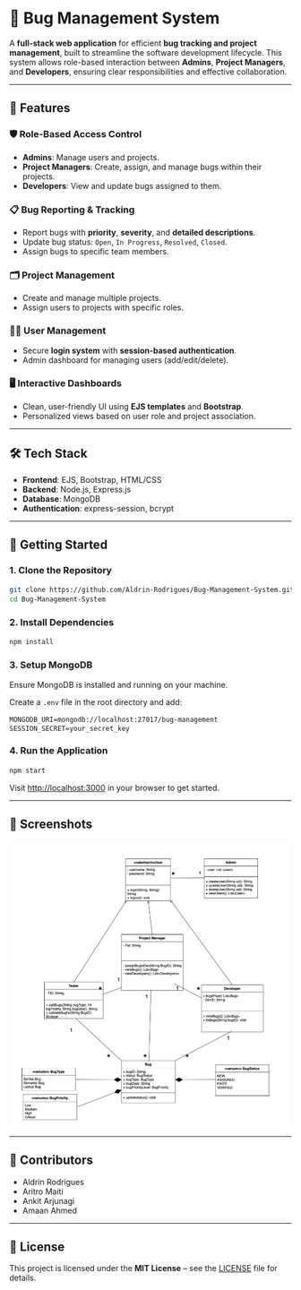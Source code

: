 # 🐞 Bug Management System

A **full-stack web application** for efficient **bug tracking and project management**, built to streamline the software development lifecycle. This system allows role-based interaction between **Admins**, **Project Managers**, and **Developers**, ensuring clear responsibilities and effective collaboration.

---

## 🔧 Features

### 🛡️ Role-Based Access Control

* **Admins**: Manage users and projects.
* **Project Managers**: Create, assign, and manage bugs within their projects.
* **Developers**: View and update bugs assigned to them.

### 📋 Bug Reporting & Tracking

* Report bugs with **priority**, **severity**, and **detailed descriptions**.
* Update bug status: `Open`, `In Progress`, `Resolved`, `Closed`.
* Assign bugs to specific team members.

### 🗂️ Project Management

* Create and manage multiple projects.
* Assign users to projects with specific roles.

### 🧑‍💻 User Management

* Secure **login system** with **session-based authentication**.
* Admin dashboard for managing users (add/edit/delete).

### 🖥️ Interactive Dashboards

* Clean, user-friendly UI using **EJS templates** and **Bootstrap**.
* Personalized views based on user role and project association.

---

## 🛠️ Tech Stack

* **Frontend**: EJS, Bootstrap, HTML/CSS
* **Backend**: Node.js, Express.js
* **Database**: MongoDB
* **Authentication**: express-session, bcrypt

---

## 🚀 Getting Started

### 1. Clone the Repository

```bash
git clone https://github.com/Aldrin-Rodrigues/Bug-Management-System.git
cd Bug-Management-System
```

### 2. Install Dependencies

```bash
npm install
```

### 3. Setup MongoDB

Ensure MongoDB is installed and running on your machine.

Create a `.env` file in the root directory and add:

```env
MONGODB_URI=mongodb://localhost:27017/bug-management
SESSION_SECRET=your_secret_key
```

### 4. Run the Application

```bash
npm start
```

Visit [http://localhost:3000](http://localhost:3000) in your browser to get started.

---

## 📸 Screenshots

![Class Diagram](Classdiagram.png)


---

## 👥 Contributors

* Aldrin Rodrigues
* Aritro Maiti
* Ankit Arjunagi
* Amaan Ahmed

---

## 📄 License

This project is licensed under the **MIT License** – see the [LICENSE](LICENSE) file for details.

